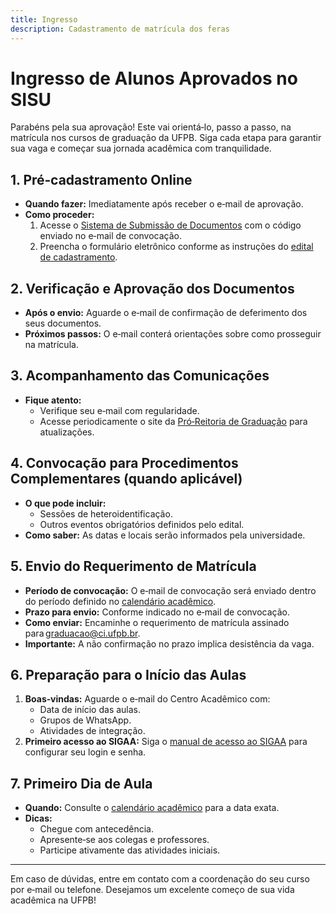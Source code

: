```yaml
---
title: Ingresso
description: Cadastramento de matrícula dos feras
---
```


# Ingresso de Alunos Aprovados no SISU

Parabéns pela sua aprovação! Este vai orientá‑lo, passo a passo, na matrícula nos cursos de graduação da UFPB. Siga cada etapa para garantir sua vaga e começar sua jornada acadêmica com tranquilidade.

## 1. Pré‑cadastramento Online

- **Quando fazer:** Imediatamente após receber o e‑mail de aprovação.  
- **Como proceder:**  
  1. Acesse o [Sistema de Submissão de Documentos](https://conhecimento.sti.ufpb.br/books/submissao-de-documentos/page/submissao-de-documentos-do-candidato) com o código enviado no e‑mail de convocação.  
  2. Preencha o formulário eletrônico conforme as instruções do [edital de cadastramento](http://www.prg.ufpb.br/).  

## 2. Verificação e Aprovação dos Documentos

- **Após o envio:** Aguarde o e‑mail de confirmação de deferimento dos seus documentos.  
- **Próximos passos:** O e‑mail conterá orientações sobre como prosseguir na matrícula.

## 3. Acompanhamento das Comunicações

- **Fique atento:**  
  - Verifique seu e‑mail com regularidade.  
  - Acesse periodicamente o site da [Pró‑Reitoria de Graduação](http://www.prg.ufpb.br/) para atualizações.

## 4. Convocação para Procedimentos Complementares (quando aplicável)

- **O que pode incluir:**  
  - Sessões de heteroidentificação.  
  - Outros eventos obrigatórios definidos pelo edital.  
- **Como saber:** As datas e locais serão informados pela universidade.

## 5. Envio do Requerimento de Matrícula

- **Período de convocação:** O e‑mail de convocação será enviado dentro do período definido no [calendário acadêmico](https://www.prg.ufpb.br/prg/codesc/documentos/calendario-academico/).  
- **Prazo para envio:** Conforme indicado no e‑mail de convocação.  
- **Como enviar:** Encaminhe o requerimento de matrícula assinado para graduacao@ci.ufpb.br.  
- **Importante:** A não confirmação no prazo implica desistência da vaga.

## 6. Preparação para o Início das Aulas

1. **Boas‑vindas:** Aguarde o e‑mail do Centro Acadêmico com:  
   - Data de início das aulas.  
   - Grupos de WhatsApp.  
   - Atividades de integração.  
2. **Primeiro acesso ao SIGAA:** Siga o [manual de acesso ao SIGAA](https://conhecimento.sti.ufpb.br/books/acesso-aos-sistemas-sig-manual/page/manual-de-acesso-ao-sigaa-discente) para configurar seu login e senha.

## 7. Primeiro Dia de Aula

- **Quando:** Consulte o [calendário acadêmico](https://www.prg.ufpb.br/prg/codesc/documentos/calendario-academico/) para a data exata.  
- **Dicas:**  
  - Chegue com antecedência.  
  - Apresente‑se aos colegas e professores.  
  - Participe ativamente das atividades iniciais.

---

Em caso de dúvidas, entre em contato com a coordenação do seu curso por e‑mail ou telefone. Desejamos um excelente começo de sua vida acadêmica na UFPB!
